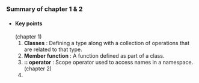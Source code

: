 ### Summary of chapter 1 & 2
* #### Key points
    (chapter 1)
    1. **Classes** : Defining a type along with a collection of operations that are related to that type.
    2. **Member function** : A function defined as part of a class.
    3. **:: operator** : Scope operator used to access names in a namespace.
(chapter 2)
    4.
